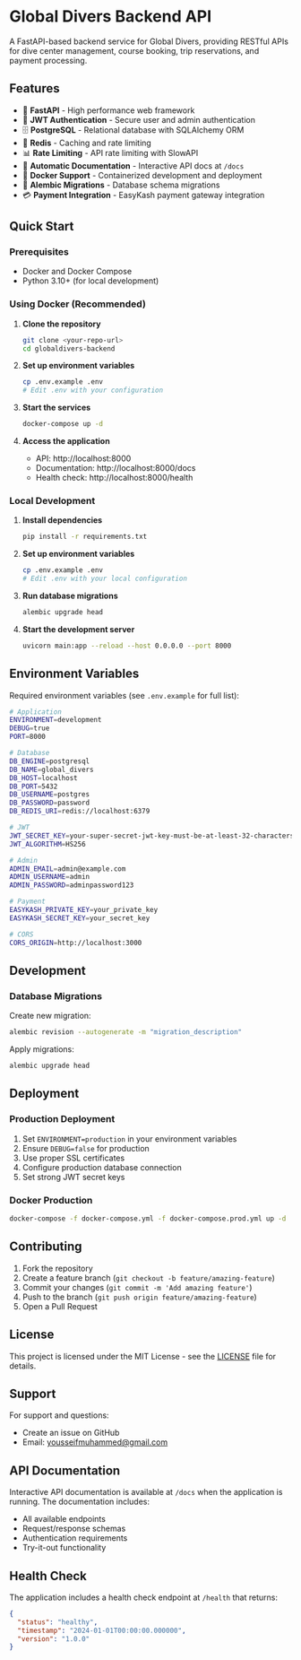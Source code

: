 # Global Divers Backend API

A FastAPI-based backend service for Global Divers, providing RESTful APIs for dive center management, course booking, trip reservations, and payment processing.

## Features

- 🚀 **FastAPI** - High performance web framework
- 🔐 **JWT Authentication** - Secure user and admin authentication
- 🗄️ **PostgreSQL** - Relational database with SQLAlchemy ORM
- 🎯 **Redis** - Caching and rate limiting
- 📊 **Rate Limiting** - API rate limiting with SlowAPI
- 📝 **Automatic Documentation** - Interactive API docs at `/docs`
- 🐳 **Docker Support** - Containerized development and deployment
- 🧪 **Alembic Migrations** - Database schema migrations
- 💳 **Payment Integration** - EasyKash payment gateway integration

## Quick Start

### Prerequisites

- Docker and Docker Compose
- Python 3.10+ (for local development)

### Using Docker (Recommended)

1. **Clone the repository**

   ```bash
   git clone <your-repo-url>
   cd globaldivers-backend
   ```

2. **Set up environment variables**

   ```bash
   cp .env.example .env
   # Edit .env with your configuration
   ```

3. **Start the services**

   ```bash
   docker-compose up -d
   ```

4. **Access the application**
   - API: http://localhost:8000
   - Documentation: http://localhost:8000/docs
   - Health check: http://localhost:8000/health

### Local Development

1. **Install dependencies**

   ```bash
   pip install -r requirements.txt
   ```

2. **Set up environment variables**

   ```bash
   cp .env.example .env
   # Edit .env with your local configuration
   ```

3. **Run database migrations**

   ```bash
   alembic upgrade head
   ```

4. **Start the development server**
   ```bash
   uvicorn main:app --reload --host 0.0.0.0 --port 8000
   ```

## Environment Variables

Required environment variables (see `.env.example` for full list):

```bash
# Application
ENVIRONMENT=development
DEBUG=true
PORT=8000

# Database
DB_ENGINE=postgresql
DB_NAME=global_divers
DB_HOST=localhost
DB_PORT=5432
DB_USERNAME=postgres
DB_PASSWORD=password
DB_REDIS_URI=redis://localhost:6379

# JWT
JWT_SECRET_KEY=your-super-secret-jwt-key-must-be-at-least-32-characters
JWT_ALGORITHM=HS256

# Admin
ADMIN_EMAIL=admin@example.com
ADMIN_USERNAME=admin
ADMIN_PASSWORD=adminpassword123

# Payment
EASYKASH_PRIVATE_KEY=your_private_key
EASYKASH_SECRET_KEY=your_secret_key

# CORS
CORS_ORIGIN=http://localhost:3000
```

## Development

### Database Migrations

Create new migration:

```bash
alembic revision --autogenerate -m "migration_description"
```

Apply migrations:

```bash
alembic upgrade head
```

## Deployment

### Production Deployment

1. Set `ENVIRONMENT=production` in your environment variables
2. Ensure `DEBUG=false` for production
3. Use proper SSL certificates
4. Configure production database connection
5. Set strong JWT secret keys

### Docker Production

```bash
docker-compose -f docker-compose.yml -f docker-compose.prod.yml up -d
```

## Contributing

1. Fork the repository
2. Create a feature branch (`git checkout -b feature/amazing-feature`)
3. Commit your changes (`git commit -m 'Add amazing feature'`)
4. Push to the branch (`git push origin feature/amazing-feature`)
5. Open a Pull Request

## License

This project is licensed under the MIT License - see the [LICENSE](LICENSE) file for details.

## Support

For support and questions:

- Create an issue on GitHub
- Email: yousseifmuhammed@gmail.com

## API Documentation

Interactive API documentation is available at `/docs` when the application is running. The documentation includes:

- All available endpoints
- Request/response schemas
- Authentication requirements
- Try-it-out functionality

## Health Check

The application includes a health check endpoint at `/health` that returns:

```json
{
  "status": "healthy",
  "timestamp": "2024-01-01T00:00:00.000000",
  "version": "1.0.0"
}
```
